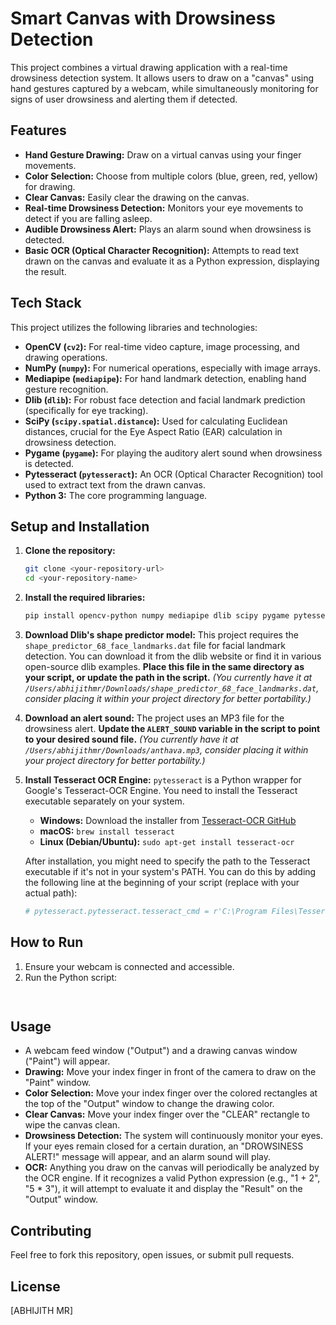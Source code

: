 # Smart Canvas with Drowsiness Detection

This project combines a virtual drawing application with a real-time drowsiness detection system. It allows users to draw on a "canvas" using hand gestures captured by a webcam, while simultaneously monitoring for signs of user drowsiness and alerting them if detected.

## Features

* **Hand Gesture Drawing:** Draw on a virtual canvas using your finger movements.
* **Color Selection:** Choose from multiple colors (blue, green, red, yellow) for drawing.
* **Clear Canvas:** Easily clear the drawing on the canvas.
* **Real-time Drowsiness Detection:** Monitors your eye movements to detect if you are falling asleep.
* **Audible Drowsiness Alert:** Plays an alarm sound when drowsiness is detected.
* **Basic OCR (Optical Character Recognition):** Attempts to read text drawn on the canvas and evaluate it as a Python expression, displaying the result.

## Tech Stack

This project utilizes the following libraries and technologies:

* **OpenCV (`cv2`):** For real-time video capture, image processing, and drawing operations.
* **NumPy (`numpy`):** For numerical operations, especially with image arrays.
* **Mediapipe (`mediapipe`):** For hand landmark detection, enabling hand gesture recognition.
* **Dlib (`dlib`):** For robust face detection and facial landmark prediction (specifically for eye tracking).
* **SciPy (`scipy.spatial.distance`):** Used for calculating Euclidean distances, crucial for the Eye Aspect Ratio (EAR) calculation in drowsiness detection.
* **Pygame (`pygame`):** For playing the auditory alert sound when drowsiness is detected.
* **Pytesseract (`pytesseract`):** An OCR (Optical Character Recognition) tool used to extract text from the drawn canvas.
* **Python 3:** The core programming language.

## Setup and Installation

1.  **Clone the repository:**
    ```bash
    git clone <your-repository-url>
    cd <your-repository-name>
    ```

2.  **Install the required libraries:**
    ```bash
    pip install opencv-python numpy mediapipe dlib scipy pygame pytesseract
    ```

3.  **Download Dlib's shape predictor model:**
    This project requires the `shape_predictor_68_face_landmarks.dat` file for facial landmark detection. You can download it from the dlib website or find it in various open-source dlib examples. **Place this file in the same directory as your script, or update the path in the script.**
    *(You currently have it at `/Users/abhijithmr/Downloads/shape_predictor_68_face_landmarks.dat`, consider placing it within your project directory for better portability.)*

4.  **Download an alert sound:**
    The project uses an MP3 file for the drowsiness alert. **Update the `ALERT_SOUND` variable in the script to point to your desired sound file.**
    *(You currently have it at `/Users/abhijithmr/Downloads/anthava.mp3`, consider placing it within your project directory for better portability.)*

5.  **Install Tesseract OCR Engine:**
    `pytesseract` is a Python wrapper for Google's Tesseract-OCR Engine. You need to install the Tesseract executable separately on your system.
    * **Windows:** Download the installer from [Tesseract-OCR GitHub](https://tesseract-ocr.github.io/tessdoc/Installation.html#windows)
    * **macOS:** `brew install tesseract`
    * **Linux (Debian/Ubuntu):** `sudo apt-get install tesseract-ocr`

    After installation, you might need to specify the path to the Tesseract executable if it's not in your system's PATH. You can do this by adding the following line at the beginning of your script (replace with your actual path):
    ```python
    # pytesseract.pytesseract.tesseract_cmd = r'C:\Program Files\Tesseract-OCR\tesseract.exe' # For Windows example
    ```

## How to Run

1.  Ensure your webcam is connected and accessible.
2.  Run the Python script:
    ```bash
   
    ```

## Usage

* A webcam feed window ("Output") and a drawing canvas window ("Paint") will appear.
* **Drawing:** Move your index finger in front of the camera to draw on the "Paint" window.
* **Color Selection:** Move your index finger over the colored rectangles at the top of the "Output" window to change the drawing color.
* **Clear Canvas:** Move your index finger over the "CLEAR" rectangle to wipe the canvas clean.
* **Drowsiness Detection:** The system will continuously monitor your eyes. If your eyes remain closed for a certain duration, an "DROWSINESS ALERT!" message will appear, and an alarm sound will play.
* **OCR:** Anything you draw on the canvas will periodically be analyzed by the OCR engine. If it recognizes a valid Python expression (e.g., "1 + 2", "5 * 3"), it will attempt to evaluate it and display the "Result" on the "Output" window.

## Contributing

Feel free to fork this repository, open issues, or submit pull requests.

## License

[ABHIJITH MR]
